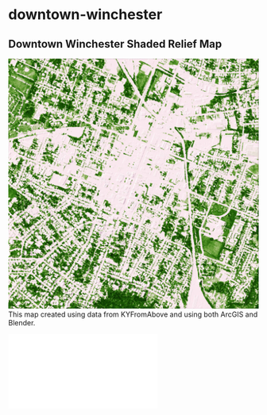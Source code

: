 # downtown-winchester

## Downtown Winchester Shaded Relief Map
![Shaded Relief Map of downtown Winchester, KY](ndviblended.jpg)
This map created using data from KYFromAbove and using both ArcGIS and Blender.

![Link to GeoPDF](Winchester.pdf)

